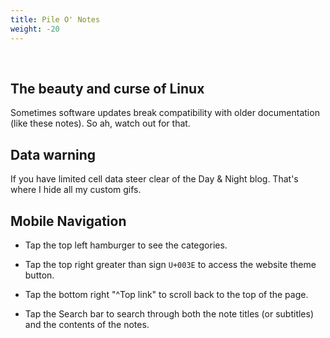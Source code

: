 ```yaml
---
title: Pile O' Notes
weight: -20
---
```


<br />

## The beauty and curse of Linux

Sometimes software updates break compatibility with older documentation (like these notes). So ah, watch out for that.

## Data warning

If you have limited cell data steer clear of the Day & Night blog. That's where I hide all my custom gifs.

## Mobile Navigation

- Tap the top left hamburger to see the categories.

- Tap the top right greater than sign ```U+003E``` to access the website theme button.

- Tap the bottom right "^Top link" to scroll back to the top of the page.

- Tap the Search bar to search through both the note titles (or subtitles) and the contents of the notes.